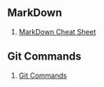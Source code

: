    
   
## MarkDown

1. [MarkDown Cheat Sheet](https://github.com/mfrony2003/GitCommands/blob/master/MarkDownCheatSheet.md)

## Git Commands
1. [Git Commands](https://github.com/mfrony2003/GitCommands/blob/master/GitCommands.md)

